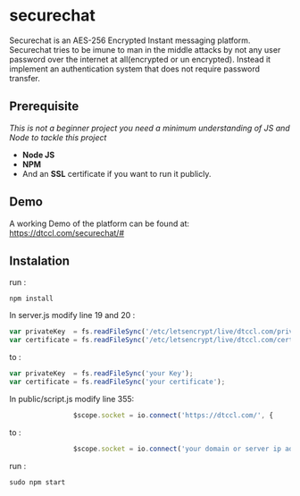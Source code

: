 # securechat
Securechat is an AES-256 Encrypted Instant messaging platform.
Securechat tries to be imune to man in the middle attacks by not any user password over the internet at all(encrypted or un encrypted).
Instead it implement an authentication system that does not require password transfer.
## Prerequisite 
*This is not a beginner project you need a minimum understanding of JS and Node to tackle this project*
* **Node JS**
* **NPM**
* And an **SSL** certificate if you want to run it publicly.

## Demo
A working Demo of the platform can be found at:
https://dtccl.com/securechat/#

## Instalation

run :
```
npm install
```
In server.js modify line 19 and 20 :
``` javascript 
var privateKey  = fs.readFileSync('/etc/letsencrypt/live/dtccl.com/privkey.pem');
var certificate = fs.readFileSync('/etc/letsencrypt/live/dtccl.com/cert.pem');
```
to :
``` javascript 
var privateKey  = fs.readFileSync('your Key');
var certificate = fs.readFileSync('your certificate');
```

In public/script.js modify line 355:
``` javascript 
				$scope.socket = io.connect('https://dtccl.com/', {
```
to :
``` javascript 
				$scope.socket = io.connect('your domain or server ip adress', {
```

run :
```
sudo npm start
```

